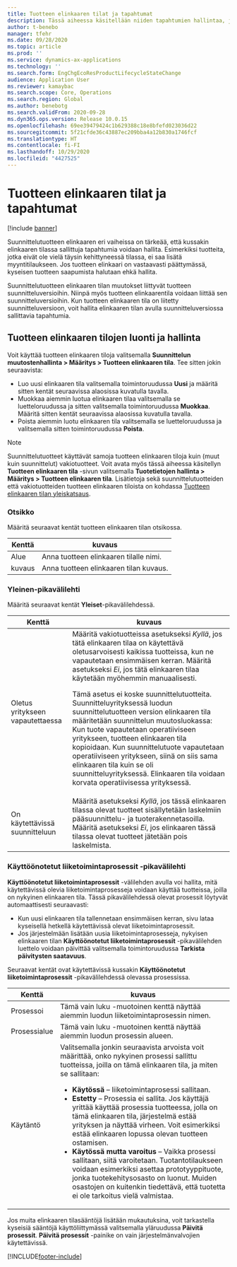 ```yaml
---
title: Tuotteen elinkaaren tilat ja tapahtumat
description: Tässä aiheessa käsitellään niiden tapahtumien hallintaa, jotka ovat sallittuja kussakin elinkaaren tilassa suunnittelutuotteen elinkaaren eri vaiheissa.
author: t-benebo
manager: tfehr
ms.date: 09/28/2020
ms.topic: article
ms.prod: ''
ms.service: dynamics-ax-applications
ms.technology: ''
ms.search.form: EngChgEcoResProductLifecycleStateChange
audience: Application User
ms.reviewer: kamaybac
ms.search.scope: Core, Operations
ms.search.region: Global
ms.author: benebotg
ms.search.validFrom: 2020-09-28
ms.dyn365.ops.version: Release 10.0.15
ms.openlocfilehash: 69ee39479424c1b629388c18e8bfefd023036d22
ms.sourcegitcommit: 5f21cfde36c43887ec209bba4a12b830a1746fcf
ms.translationtype: HT
ms.contentlocale: fi-FI
ms.lasthandoff: 10/29/2020
ms.locfileid: "4427525"
---
```

# <a name="product-lifecycle-states-and-transactions"></a>Tuotteen elinkaaren tilat ja tapahtumat

[!include [banner](../includes/banner.md)]

Suunnittelutuotteen elinkaaren eri vaiheissa on tärkeää, että kussakin elinkaaren tilassa sallittuja tapahtumia voidaan hallita. Esimerkiksi tuotteita, jotka eivät ole vielä täysin kehittyneessä tilassa, ei saa lisätä myyntitilaukseen. Jos tuotteen elinkaari on vastaavasti päättymässä, kyseisen tuotteen saapumista halutaan ehkä hallita.

Suunnittelutuotteen elinkaaren tilan muutokset liittyvät tuotteen suunnitteluversioihin. Niinpä myös tuotteen elinkaarentila voidaan liittää sen suunnitteluversioihin. Kun tuotteen elinkaaren tila on liitetty suunnitteluversioon, voit hallita elinkaaren tilan avulla suunnitteluversiossa sallittavia tapahtumia.

## <a name="create-and-manage-product-lifecycle-states"></a>Tuotteen elinkaaren tilojen luonti ja hallinta

Voit käyttää tuotteen elinkaaren tiloja valitsemalla **Suunnittelun muutostenhallinta \> Määritys \> Tuotteen elinkaaren tila**. Tee sitten jokin seuraavista:

- Luo uusi elinkaaren tila valitsemalla toimintoruudussa **Uusi** ja määritä sitten kentät seuraavissa alaosissa kuvatulla tavalla.
- Muokkaa aiemmin luotua elinkaaren tilaa valitsemalla se luetteloruudussa ja sitten valitsemalla toimintoruudussa **Muokkaa**. Määritä sitten kentät seuraavissa alaosissa kuvatulla tavalla.
- Poista aiemmin luotu elinkaaren tila valitsemalla se luetteloruudussa ja valitsemalla sitten toimintoruudussa **Poista**.

> [!NOTE]
> Suunnittelutuotteet käyttävät samoja tuotteen elinkaaren tiloja kuin (muut kuin suunnittelut) vakiotuotteet. Voit avata myös tässä aiheessa käsitellyn **Tuotteen elinkaaren tila** -sivun valitsemalla **Tuotetietojen hallinta \> Määritys \> Tuotteen elinkaaren tila**. Lisätietoja sekä suunnittelutuotteiden että vakiotuotteiden tuotteen elinkaaren tiloista on kohdassa [Tuotteen elinkaaren tilan yleiskatsaus](../pim/product-lifecycle.md).

### <a name="header"></a>Otsikko

Määritä seuraavat kentät tuotteen elinkaaren tilan otsikossa.

| Kenttä | kuvaus |
|---|---|
| Alue | Anna tuotteen elinkaaren tilalle nimi. |
| kuvaus | Anna tuotteen elinkaaren tilan kuvaus. |

### <a name="general-fasttab"></a>Yleinen-pikavälilehti

Määritä seuraavat kentät **Yleiset**-pikavälilehdessä.

| Kenttä | kuvaus |
|---|---|
| Oletus yritykseen vapautettaessa | Määritä vakiotuotteissa asetukseksi *Kyllä*, jos tätä elinkaaren tilaa on käytettävä oletusarvoisesti kaikissa tuotteissa, kun ne vapautetaan ensimmäisen kerran. Määritä asetukseksi *Ei*, jos tätä elinkaaren tilaa käytetään myöhemmin manuaalisesti.<p>Tämä asetus ei koske suunnittelutuotteita. Suunnitteluyrityksessä luodun suunnittelutuotteen version elinkaaren tila määritetään suunnittelun muutosluokassa: Kun tuote vapautetaan operatiiviseen yritykseen, tuotteen elinkaaren tila kopioidaan. Kun suunnittelutuote vapautetaan operatiiviseen yritykseen, siinä on siis sama elinkaaren tila kuin se oli suunnitteluyrityksessä. Elinkaaren tila voidaan korvata operatiivisessa yrityksessä.</p> |
| On käytettävissä suunnitteluun | Määritä asetukseksi *Kyllä*, jos tässä elinkaaren tilassa olevat tuotteet sisällytetään laskelmiin pääsuunnittelu- ja tuoterakennetasoilla. Määritä asetukseksi *Ei*, jos elinkaaren tässä tilassa olevat tuotteet jätetään pois laskelmista. |

### <a name="enabled-business-processes-fasttab"></a>Käyttöönotetut liiketoimintaprosessit -pikavälilehti

**Käyttöönotetut liiketoimintaprosessit** -välilehden avulla voi hallita, mitä käytettävissä olevia liiketoimintaprosesseja voidaan käyttää tuotteissa, joilla on nykyinen elinkaaren tila. Tässä pikavälilehdessä olevat prosessit löytyvät automaattisesti seuraavasti:

- Kun uusi elinkaaren tila tallennetaan ensimmäisen kerran, sivu lataa kyseisellä hetkellä käytettävissä olevat liiketoimintaprosessit.
- Jos järjestelmään lisätään uusia liiketoimintaprosesseja, nykyisen elinkaaren tilan **Käyttöönotetut liiketoimintaprosessit** -pikavälilehden luettelo voidaan päivittää valitsemalla toimintoruudussa **Tarkista päivitysten saatavuus**.

Seuraavat kentät ovat käytettävissä kussakin **Käyttöönotetut liiketoimintaprosessit** -pikavälilehdessä olevassa prosessissa.

| Kenttä | kuvaus |
|---|---|
| Prosessoi | Tämä vain luku -muotoinen kenttä näyttää aiemmin luodun liiketoimintaprosessin nimen. |
| Prosessialue | Tämä vain luku -muotoinen kenttä näyttää aiemmin luodun prosessin alueen. |
| Käytäntö | Valitsemalla jonkin seuraavista arvoista voit määrittää, onko nykyinen prosessi sallittu tuotteissa, joilla on tämä elinkaaren tila, ja miten se sallitaan:<ul><li>**Käytössä** – liiketoimintaprosessi sallitaan.</li><li>**Estetty** – Prosessia ei sallita. Jos käyttäjä yrittää käyttää prosessia tuotteessa, jolla on tämä elinkaaren tila, järjestelmä estää yrityksen ja näyttää virheen. Voit esimerkiksi estää elinkaaren lopussa olevan tuotteen ostamisen.</li><li>**Käytössä mutta varoitus** – Vaikka prosessi sallitaan, siitä varoitetaan. Tuotantotilaukseen voidaan esimerkiksi asettaa prototyyppituote, jonka tuotekehitysosasto on luonut. Muiden osastojen on kuitenkin tiedettävä, että tuotetta ei ole tarkoitus vielä valmistaa.</li></ul> |

Jos muita elinkaaren tilasääntöjä lisätään mukautuksina, voit tarkastella kyseisiä sääntöjä käyttöliittymässä valitsemalla yläruudussa **Päivitä prosessit**. **Päivitä prosessit** -painike on vain järjestelmänvalvojien käytettävissä.


[!INCLUDE[footer-include](../../includes/footer-banner.md)]